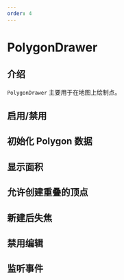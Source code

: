 ```yaml
---
order: 4
---
```


# PolygonDrawer

## 介绍

`PolygonDrawer` 主要用于在地图上绘制点。

## 启用/禁用

<code src="./drawer/polygon/start.tsx" compact="true"></code>

## 初始化 Polygon 数据

<code src="./drawer/polygon/initData.tsx" compact="true"></code>

## 显示面积

<code src="./drawer/polygon/area.tsx" compact="true"></code>

## 允许创建重叠的顶点

<code src="./drawer/polygon/allowOverlap.tsx" compact="true"></code>

## 新建后失焦

<code src="./drawer/polygon/autoFocus.tsx" compact="true"></code>

## 禁用编辑

<code src="./drawer/polygon/editable.tsx" compact="true"></code>

## 监听事件

<code src="./drawer/polygon/event.tsx" compact="true"></code>
